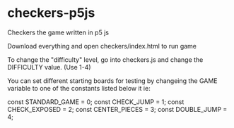 # checkers-p5js
Checkers the game written in p5 js

Download everything and open checkers/index.html to run game

To change the "difficulty" level, go into checkers.js and change the DIFFICULTY value. (Use 1-4)

You can set different starting boards for testing by changeing the GAME variable to one of the constants listed below it ie:

  const STANDARD_GAME = 0;
  const CHECK_JUMP    = 1;
  const CHECK_EXPOSED = 2;
  const CENTER_PIECES = 3;
  const DOUBLE_JUMP   = 4;
